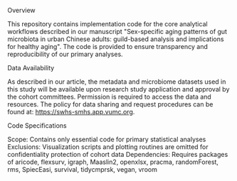 Overview

This repository contains implementation code for the core analytical workflows described in our manuscript "Sex-specific aging patterns of gut microbiota in urban Chinese adults: guild-based analysis and implications for healthy aging". The code is provided to ensure transparency and reproducibility of our primary analyses.

Data Availability

As described in our article, the metadata and microbiome datasets used in this study will be available upon research study application and approval by the cohort committees. Permission is required to access the data and resources. The policy for data sharing and request procedures can be found at: https://swhs-smhs.app.vumc.org.

Code Specifications

​Scope: Contains only essential code for primary statistical analyses
​Exclusions: Visualization scripts and plotting routines are omitted for confidentiality protection of cohort data
​Dependencies: Requires packages of aricode, flexsurv, igraph, Maaslin2, openxlsx, pracma, randomForest,  rms, SpiecEasi, survival, tidycmprsk, vegan, vroom
